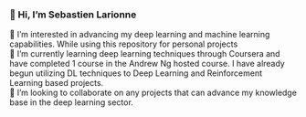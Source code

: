 ### 👋 Hi, I’m Sebastien Larionne
 👀 I’m interested in advancing my deep learning and machine learning capabilities. While using this repository for personal projects  
 🌱 I’m currently learning deep learning techniques through Coursera and have completed 1 course in the Andrew Ng hosted course. I have already begun utilizing DL techniques to Deep Learning and Reinforcement Learning based projects.
 <br>:cactus: I’m looking to collaborate on any projects that can advance my knowledge base in the deep learning sector.

